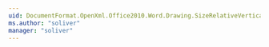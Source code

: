 ```yaml
---
uid: DocumentFormat.OpenXml.Office2010.Word.Drawing.SizeRelativeVerticallyValues
ms.author: "soliver"
manager: "soliver"
---
```

